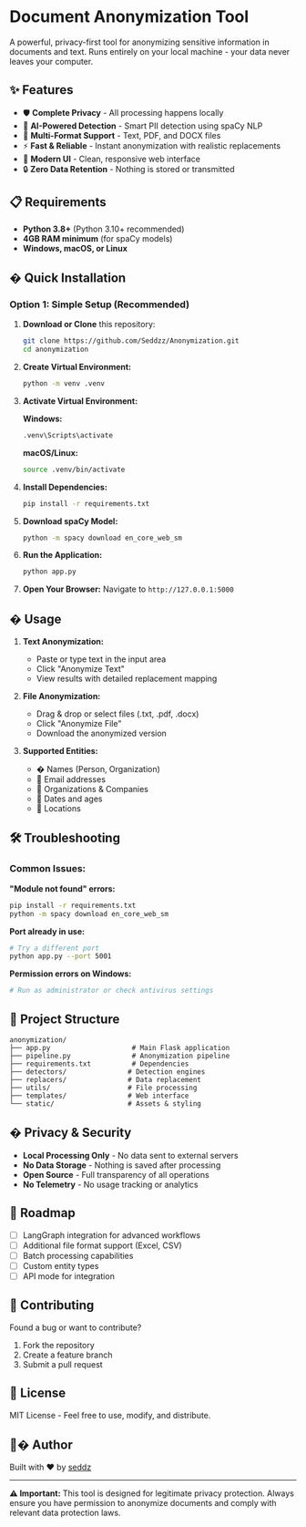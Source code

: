 # Document Anonymization Tool

A powerful, privacy-first tool for anonymizing sensitive information in documents and text. Runs entirely on your local machine - your data never leaves your computer.

## ✨ Features

- 🛡️ **Complete Privacy** - All processing happens locally
- 🚀 **AI-Powered Detection** - Smart PII detection using spaCy NLP
- 📄 **Multi-Format Support** - Text, PDF, and DOCX files
- ⚡ **Fast & Reliable** - Instant anonymization with realistic replacements
- 🎨 **Modern UI** - Clean, responsive web interface
- 🔒 **Zero Data Retention** - Nothing is stored or transmitted

## 📋 Requirements

- **Python 3.8+** (Python 3.10+ recommended)
- **4GB RAM minimum** (for spaCy models)
- **Windows, macOS, or Linux**

## � Quick Installation

### Option 1: Simple Setup (Recommended)

1. **Download or Clone** this repository:
   ```bash
   git clone https://github.com/Seddzz/Anonymization.git
   cd anonymization
   ```

2. **Create Virtual Environment:**
   ```bash
   python -m venv .venv
   ```

3. **Activate Virtual Environment:**
   
   **Windows:**
   ```bash
   .venv\Scripts\activate
   ```
   
   **macOS/Linux:**
   ```bash
   source .venv/bin/activate
   ```

4. **Install Dependencies:**
   ```bash
   pip install -r requirements.txt
   ```

5. **Download spaCy Model:**
   ```bash
   python -m spacy download en_core_web_sm
   ```

6. **Run the Application:**
   ```bash
   python app.py
   ```

7. **Open Your Browser:**
   Navigate to `http://127.0.0.1:5000`

## � Usage

1. **Text Anonymization:**
   - Paste or type text in the input area
   - Click "Anonymize Text"
   - View results with detailed replacement mapping

2. **File Anonymization:**
   - Drag & drop or select files (.txt, .pdf, .docx)
   - Click "Anonymize File"  
   - Download the anonymized version

3. **Supported Entities:**
   - � Names (Person, Organization)
   - 📧 Email addresses
   - 🏢 Organizations & Companies
   - 📅 Dates and ages
   - 📍 Locations

## 🛠️ Troubleshooting

### Common Issues:

**"Module not found" errors:**
```bash
pip install -r requirements.txt
python -m spacy download en_core_web_sm
```

**Port already in use:**
```bash
# Try a different port
python app.py --port 5001
```

**Permission errors on Windows:**
```bash
# Run as administrator or check antivirus settings
```

## 📁 Project Structure

```
anonymization/
├── app.py                    # Main Flask application
├── pipeline.py               # Anonymization pipeline
├── requirements.txt          # Dependencies
├── detectors/               # Detection engines
├── replacers/               # Data replacement
├── utils/                   # File processing
├── templates/               # Web interface
└── static/                  # Assets & styling
```

## � Privacy & Security

- **Local Processing Only** - No data sent to external servers
- **No Data Storage** - Nothing is saved after processing
- **Open Source** - Full transparency of all operations
- **No Telemetry** - No usage tracking or analytics

## 🎯 Roadmap

- [ ] LangGraph integration for advanced workflows
- [ ] Additional file format support (Excel, CSV)
- [ ] Batch processing capabilities
- [ ] Custom entity types
- [ ] API mode for integration

## 🤝 Contributing

Found a bug or want to contribute? 

1. Fork the repository
2. Create a feature branch
3. Submit a pull request

## 📄 License

MIT License - Feel free to use, modify, and distribute.

## 👨‍� Author

Built with ❤️ by [seddz](https://github.com/Seddzz)

---

**⚠️ Important:** This tool is designed for legitimate privacy protection. Always ensure you have permission to anonymize documents and comply with relevant data protection laws.
